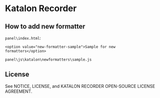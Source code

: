 # Katalon Recorder

## How to add new formatter

`panel\index.html`:

```
<option value="new-formatter-sample">Sample for new formatters</option>
```

```
panel\js\katalon\newformatters\sample.js
```

## License

See NOTICE, LICENSE, and KATALON RECORDER OPEN-SOURCE LICENSE AGREEMENT.